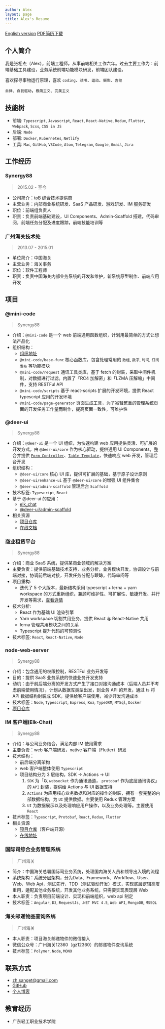 ```yaml
---
author: Alex
layout: page
title: Alex's Resume
---
```


<escape>
  <div class="no-print simple-nav">
    <a href="/resume_en" class="mr20">English version</a>
    <a href="https://cdn.jsdelivr.net/gh/SANGET/blog-v3@master/content/assets/other/resume.pdf">PDF简历下载</a>
  </div>
</escape>

## 个人简介

我是张相杰（Alex），前端工程师，从事前端相关工作六年。过去主要工作为：前端基础工具建设，业务系统前端功能模块研发，前端团队建设。

喜欢探寻事物运行原理，喜欢 `coding`、`读书`、`运动`、`摄影`、`吉他`

`自律`、`自我驱动`，`极简主义`、`完美主义`

## 技能树

- 前端: `Typescript`, `Javascript`, `React`, `React-Native`, `Redux`, `Flutter`, `Webpack`, `Scss`, `CSS in JS`
- 后端: `Node`
- 部署: `Docker`, `Kubernetes`, `Netlify`
- 工具: `Mac`, `GitHub`, `VSCode`, `Atom`, `Telegram`, `Google`, `Gmail`, `Jira`

## 工作经历

### Synergy88

> 2015.02 - 至今

- 公司简介：toB 综合技术提供商
- 主营业务：内部商业系统研发、SaaS 产品研发、游戏研发、IM 服务研发
- 职位：前端组负责人
- 职责：负责前端基础建设，UI Components、Admin-Scaffold 搭建，代码审阅，前端任务分配及进度跟踪，前端技能培训等

### 广州海关技术处

> 2013.07 - 2015.01

- 单位简介：中国海关
- 主营业务：海关事务
- 职位：软件工程师
- 职责：负责中国海关内部业务系统的开发和维护，新系统原型制作、前端应用开发

<!-- ## 产品

### Admin-Scaffold

- 动机：为了满足公司快速开发业务系统的需求，并在「交付产品的交互、视觉一致（可用性）」，「敏捷开发和可持续稳定发布（可扩展性）」，「产品可持续维护，降低人员流动对项目的影响（可维护性）」等方面做了平衡而打造的前端基础产品
- 职责：发起人，制作者
- [在线地址][scaffold-demo] -->

## 项目

### @mini-code

> Synergy88

- 介绍：`@mini-code` 是一个 web 前端通用函数组织，计划用最简单的方式让想法产品化
- 组织结构：
  - [组织地址](https://github.com/minimal-studio)
  - `@mini-code/base-func` 核心函数库，包含处理常用的 `数组`, `数字`, `时间`, `订阅发布` 等功能模块
  - `@mini-code/request` 通讯工具类库，基于 fetch 的封装，采取中间件机制，对数据进行过滤。内置了「RC4 加解密」和「LZMA 压解缩」中间件，支持 RESTFul API
  - `@mini-code/scripts` 基于 react-scripts 扩展的开发环境，提供 React typescript 应用的开发环境
  - `@mini-code/page-generator` 页面生成工具，为了减轻繁重的管理系统页面的开发任务工作量而制作，提高页面一致性，可维护性

### @deer-ui

> Synergy88

- 介绍：`@deer-ui` 是一个 UI 组织，为快速构建 web 应用提供灵活、可扩展的开发方式。由 `@deer-ui/core` 作为核心驱动，提供通用 UI Components，整合并提供 [`Form Controller`][form-generator]、[`Table Template`][table-desc]，快速响应 web 开发，管理后台开发
- 组织结构：
  - `@deer-ui/core` 核心 UI 库，提供可扩展的基础，基于原子设计原则
  - `@deer-ui/enhance-ui` 基于 `@deer-ui/core` 的增强 UI 组件集合
  - `@deer-ui/admin-scaffold` 管理后台 `Scaffold`
- 技术标签: `Typescript`, `React`
- 基于 @deer-ui 的应用：
  - [elk_chat][elk-chat]
  - [@deer-ui/admin-scaffold][scaffold-demo]
  <!-- - [admin-dashboard][dashboard-doc] -->
- 相关资源
  - [项目仓库][deer-ui]
  - [在线文档][ui-doc]

### 商业租赁平台

> Synergy88

- 介绍：商业 SaaS 系统，提供某商业领域的解决方案
- 主要负责：提供前端基础技术支持，业务分析，业务模块开发，协调设计与前端对接，协调前后端对接，开发任务分配与跟踪，代码审阅等
- 项目重构:
  - 迭代了 5 个大版本，最新结构采用 typescript + lerna + yarn workspace 的方式重新组织，兼顾可维护性、可扩展性、敏捷开发、并行开发等需求，[查看详情][refactor-system]
- 技术分析:
  - React 作为基础 UI 渲染引擎
  - Yarn workspace 切割共用业务，提供 React 与 React-Native 共用
  - lerna 管理共用模块之间的关系
  - Typescript 提升代码的可预测性
- 技术标签: `React`, `React-Native`, `Node`

### node-web-server

> Synergy88

- 介绍：包含通用的权限控制，RESTFul 业务开发等
- 目的：提供 SaaS 业务系统的快速业务开发支持
- 动机：由于前后端分离的开发方式产生了接口对接沟通成本（后端人员并不考虑前端使用情况），计划从数据库类型出发，到业务 API 的开发，通过 ts 将 API 数据结构封装成 SDK，提供给客户端使用，减少开发沟通成本
- 技术标签：`Node`, `Typescript`, `Express`, `Koa`, `TypeORM`, `MYSql`, `Docker`
- [项目仓库](https://github.com/SANGET/node-web-server)

### IM 客户端(Elk-Chat)

> Synergy88

- 介绍：与公司业务结合，满足内部 IM 使用需求
- 主要负责：web 客户端研发，native 客户端（Flutter）研发
- 技术结构：
  - 前后端分离架构
  - web 客户端整体使用 `Typescript`
  - 项目结构分为 3 层结构，SDK -> Actions -> UI
    1. `SDK` 为「以 `websocket` 作为通讯通道， `protobuf` 作为底层通讯协议」的 `API` 封装，提供给 Actions 与 UI 数据支持
    2. `Actions` 为应用核心业务数据和对应的操作的封装，拥有一套完整的内部数据结构，为 `UI` 提供数据。主要使用 Redux 管理方案
    3. `UI` 为数据展示以及处理响应用户操作，以及业务处理等。主要使用 `React`
- 技术标签：`Typescript`, `Protobuf`, `React`, `Redux`, `Flutter`
- 相关资源
  - [项目仓库][elk-chat]（客户端开源）
  - [在线地址][chat-online]

### 国际司综合业务管理系统

> 广州海关

- 简介：中国海关总署国际司业务系统，处理国内海关人员和领导出入境的流程
- 系统架构：系统分层架构，分为Data、Framework、Workflow、User、Web、Web Api，测试先行，TDD（测试驱动开发）模式，实现底层逻辑高度重用，适配其他业务系统，开发其他业务系统，只需要实现表现层 Web
- 本人职责：负责项目前端设计、实现和前端组织，web api 制定
- 技术标签：`Angular`, `D3`, `RequestJs`, `.NET MVC 4.5`, `Web API`, `MongoDB`, `MSSQL`

### 海关邮递物品查询系统

> 广州海关

- 本人职责：项目海关邮递物件的微信接入
- 微信公众号：广州海关12360（gz12360）的邮递物件查询系统
- 技术标签：`Polymer`, `Node`, `MONO`

## 联系方式

- <a href="mailto:zh.sanget@gmail.com" target="_top">zh.sanget@gmail.com</a>
- <a href="https://github.com/SANGET" target="_blank">GitHub</a>
- [个人博客](https://thinkmore.xyz/)

## 教育经历

- 广东轻工职业技术学院

[request]: https://github.com/minimal-studio/request
[basic-helper]: https://github.com/minimal-studio/basic-helper
[deer-ui]: https://github.com/minimal-studio/deer-ui
[admin-scaffold]: https://github.com/minimal-studio/admin-scaffold
[admin-dashboard]: https://github.com/minimal-studio/admin-dashboard
[elk-chat]: https://github.com/elk-chat/elk_web
[chat-online]: https://chat.thinkmore.xyz/

[dashboard-doc]: https://admin.thinkmore.xyz/
[scaffold-demo]: https://scaffold.thinkmore.xyz/
[ui-doc]: https://ui.thinkmore.xyz/

[form-generator]: https://thinkmore.xyz/%E5%9F%BA%E4%BA%8Ereact%E6%89%93%E9%80%A0%E6%9B%B4%E5%A5%BD%E7%94%A8%E7%9A%84%E8%81%9A%E5%90%88%E8%A1%A8%E5%8D%95
[table-desc]: https://ui.thinkmore.xyz/Table
[refactor-system]: https://thinkmore.xyz/%E9%87%8D%E6%9E%84%E9%A1%B9%E7%9B%AE%E4%B9%8B%E8%B7%AF(%E4%B8%80)
